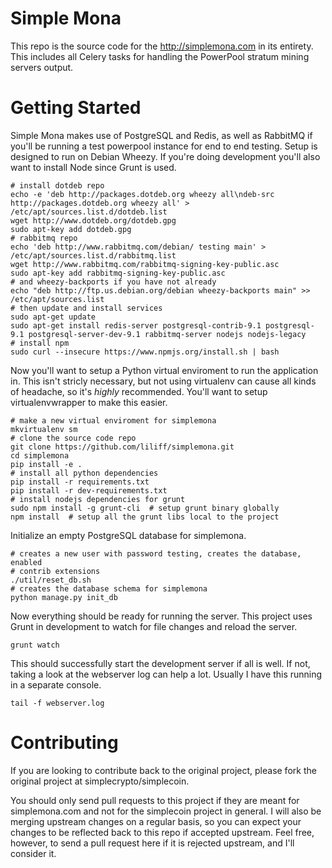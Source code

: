 Simple Mona
===========

This repo is the source code for the http://simplemona.com in its entirety.
This includes all Celery tasks for handling the PowerPool stratum mining servers
output.

Getting Started
===============

Simple Mona makes use of PostgreSQL and Redis, as well as RabbitMQ if you'll
be running a test powerpool instance for end to end testing. Setup is designed
to run on Debian Wheezy. If you're doing development you'll also want to install
Node since Grunt is used.

    # install dotdeb repo
    echo -e 'deb http://packages.dotdeb.org wheezy all\ndeb-src http://packages.dotdeb.org wheezy all' > /etc/apt/sources.list.d/dotdeb.list
    wget http://www.dotdeb.org/dotdeb.gpg
    sudo apt-key add dotdeb.gpg
    # rabbitmq repo
    echo 'deb http://www.rabbitmq.com/debian/ testing main' > /etc/apt/sources.list.d/rabbitmq.list
    wget http://www.rabbitmq.com/rabbitmq-signing-key-public.asc
    sudo apt-key add rabbitmq-signing-key-public.asc
    # and wheezy-backports if you have not already
    echo "deb http://ftp.us.debian.org/debian wheezy-backports main" >> /etc/apt/sources.list
    # then update and install services
    sudo apt-get update
    sudo apt-get install redis-server postgresql-contrib-9.1 postgresql-9.1 postgresql-server-dev-9.1 rabbitmq-server nodejs nodejs-legacy
    # install npm
    sudo curl --insecure https://www.npmjs.org/install.sh | bash

Now you'll want to setup a Python virtual enviroment to run the application in.
This isn't stricly necessary, but not using virtualenv can cause all kinds of 
headache, so it's *highly* recommended. You'll want to setup virtualenvwrapper 
to make this easier.

    # make a new virtual enviroment for simplemona
    mkvirtualenv sm
    # clone the source code repo
    git clone https://github.com/liliff/simplemona.git
    cd simplemona
    pip install -e .
    # install all python dependencies
    pip install -r requirements.txt
    pip install -r dev-requirements.txt
    # install nodejs dependencies for grunt
    sudo npm install -g grunt-cli  # setup grunt binary globally
    npm install  # setup all the grunt libs local to the project

Initialize an empty PostgreSQL database for simplemona.

    # creates a new user with password testing, creates the database, enabled
    # contrib extensions
    ./util/reset_db.sh
    # creates the database schema for simplemona
    python manage.py init_db

Now everything should be ready for running the server. This project uses Grunt
in development to watch for file changes and reload the server.

    grunt watch

This should successfully start the development server if all is well. If not,
taking a look at the webserver log can help a lot. Usually I have this running in a
separate console.

    tail -f webserver.log

Contributing
============

If you are looking to contribute back to the original project, please fork the
original project at simplecrypto/simplecoin.

You should only send pull requests to this project if they are meant for 
simplemona.com and not for the simplecoin project in general. I will also be
merging upstream changes on a regular basis, so you can expect your changes to
be reflected back to this repo if accepted upstream. Feel free, however, to
send a pull request here if it is rejected upstream, and I'll consider it.
